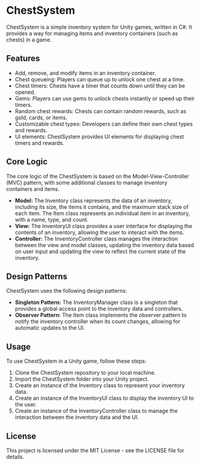 <h1>ChestSystem</h1>
<p>ChestSystem is a simple inventory system for Unity games, written in C#. It provides a way for managing items and inventory containers (such as chests) in a game.</p>
<h2>Features</h2>
<ul>
  <li>Add, remove, and modify items in an inventory container.</li>
  <li>Chest queueing: Players can queue up to unlock one chest at a time.</li>
  <li>Chest timers: Chests have a timer that counts down until they can be opened.</li>
  <li>Gems: Players can use gems to unlock chests instantly or speed up their timers.</li>
  <li>Random chest rewards: Chests can contain random rewards, such as gold, cards, or items.</li>
  <li>Customizable chest types: Developers can define their own chest types and rewards.</li>
  <li>UI elements: ChestSystem provides UI elements for displaying chest timers and rewards.</li>
</ul>
<h2>Core Logic</h2>
<p>The core logic of the ChestSystem is based on the Model-View-Controller (MVC) pattern, with some additional classes to manage inventory containers and items.</p>
<ul>
  <li><strong>Model:</strong> The Inventory class represents the data of an inventory, including its size, the items it contains, and the maximum stack size of each item. The Item class represents an individual item in an inventory, with a name, type, and count.</li>
  <li><strong>View:</strong> The InventoryUI class provides a user interface for displaying the contents of an inventory, allowing the user to interact with the items.</li>
  <li><strong>Controller:</strong> The InventoryController class manages the interaction between the view and model classes, updating the inventory data based on user input and updating the view to reflect the current state of the inventory.</li>
</ul>
<h2>Design Patterns</h2>
<p>ChestSystem uses the following design patterns:</p>
<ul>
  <li><strong>Singleton Pattern:</strong> The InventoryManager class is a singleton that provides a global access point to the inventory data and controllers.</li>
  <li><strong>Observer Pattern:</strong> The Item class implements the observer pattern to notify the inventory controller when its count changes, allowing for automatic updates to the UI.</li>
</ul>
<h2>Usage</h2>
<p>To use ChestSystem in a Unity game, follow these steps:</p>
<ol>
  <li>Clone the ChestSystem repository to your local machine.</li>
  <li>Import the ChestSystem folder into your Unity project.</li>
  <li>Create an instance of the Inventory class to represent your inventory data.</li>
  <li>Create an instance of the InventoryUI class to display the inventory UI to the user.</li>
  <li>Create an instance of the InventoryController class to manage the interaction between the inventory data and the UI.</li>
</ol>
<h2>License</h2>
<p>This project is licensed under the MIT License - see the LICENSE file for details.</p>
